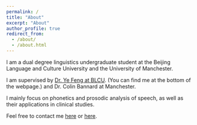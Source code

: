 ```yaml
---
permalink: /
title: "About"
excerpt: "About"
author_profile: true
redirect_from: 
  - /about/
  - /about.html
---
```


I am a dual degree linguistics undergraduate student at the Beijing Language and Culture University and the University of Manchester. 

I am supervised by [Dr. Ye Feng at BLCU](https://linguistics.blcu.edu.cn/info/1281/3013.htm). (You can find me at the bottom of the webpage.) and Dr. Colin Bannard at Manchester. 

I mainly focus on phonetics and prosodic analysis of speech, as well as their applications in clinical studies.

Feel free to contact me [here](mailto:b.zhang803@foxmail.com) or [here](mailto:bomiao.zhang@student.manchester.ac.uk).
